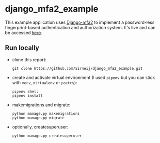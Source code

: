 # django_mfa2_example

This example application uses [Django-mfa2](https://github.com/mkalioby/django-mfa2) to implement a password-less fingerprint-based authentication and authorization system. It's live and can be accessed [here](https://django-mfa2-example.herokuapp.com/).
## Run locally

- clone this report:
  ```
  git clone https://github.com/Sirneij/django_mfa2_example.git
  ```
- create and activate virtual environment (I used `pipenv` but you can stick with `venv`, `virtualenv` or `poetry`):
  ```
  pipenv shell
  pipenv install
  ```
- makemigrations and migrate:
  ```
  python manage.py makemigrations
  python manage.py migrate
  ```
- optionally, createsuperuser:
  ```
  python manage.py createsuperuser
  ```
